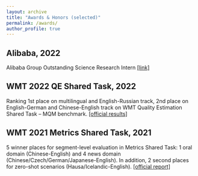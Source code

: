 ```yaml
---
layout: archive
title: "Awards & Honors (selected)"
permalink: /awards/
author_profile: true
---
```


**Alibaba, 2022**
----

Alibaba Group Outstanding Science Research Intern [[link]](https://damo.alibaba.com/events/114)

**WMT 2022 QE Shared Task, 2022**
----

Ranking 1st place on multilingual and English-Russian track, 2nd place on English-German and
Chinese-English track on WMT Quality Estimation Shared Task – MQM benchmark. [[official results]](https://codalab.lisn.upsaclay.fr/competitions/6866)

**WMT 2021 Metrics Shared Task, 2021**
----

5 winner places for segment-level evaluation in Metrics Shared Task: 1 oral domain (Chinese-English)
and 4 news domain (Chinese/Czech/German/Japanese-English). In addition, 2 second places for
zero-shot scenarios (Hausa/Icelandic-English). [[official report]](https://aclanthology.org/2021.wmt-1.73/)
